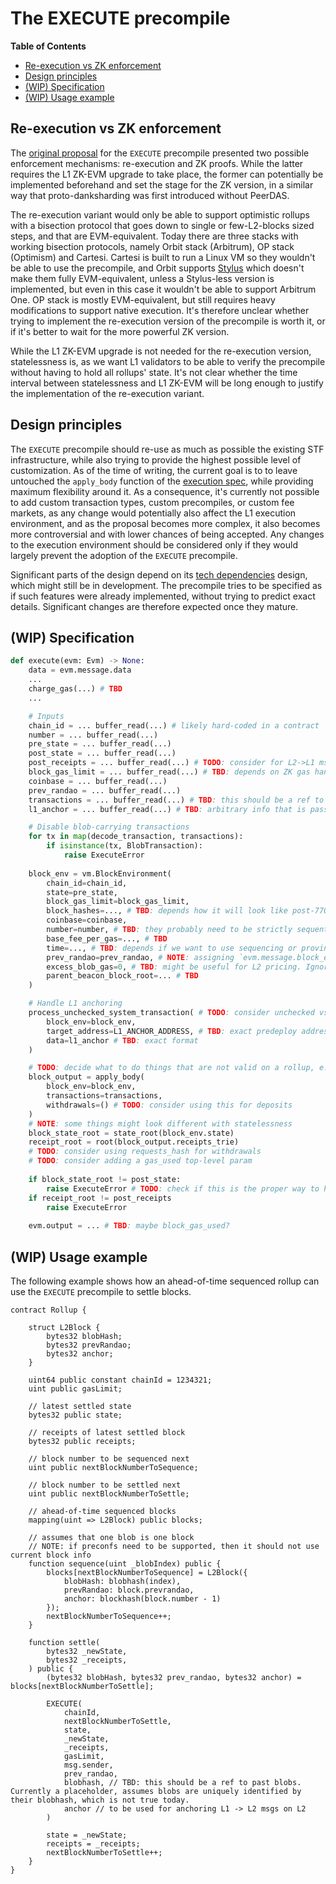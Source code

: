 # The EXECUTE precompile

<!-- START doctoc generated TOC please keep comment here to allow auto update -->
<!-- DON'T EDIT THIS SECTION, INSTEAD RE-RUN doctoc TO UPDATE -->
**Table of Contents**

- [Re-execution vs ZK enforcement](#re-execution-vs-zk-enforcement)
- [Design principles](#design-principles)
- [(WIP) Specification](#wip-specification)
- [(WIP) Usage example](#wip-usage-example)

<!-- END doctoc generated TOC please keep comment here to allow auto update -->
## Re-execution vs ZK enforcement

The [original proposal](https://ethresear.ch/t/native-rollups-superpowers-from-l1-execution/21517) for the `EXECUTE` precompile presented two possible enforcement mechanisms: re-execution and ZK proofs. While the latter requires the L1 ZK-EVM upgrade to take place, the former can potentially be implemented beforehand and set the stage for the ZK version, in a similar way that proto-danksharding was first introduced without PeerDAS.

The re-execution variant would only be able to support optimistic rollups with a bisection protocol that goes down to single or few-L2-blocks sized steps, and that are EVM-equivalent. Today there are three stacks with working bisection protocols, namely Orbit stack (Arbitrum), OP stack (Optimism) and Cartesi. Cartesi is built to run a Linux VM so they wouldn't be able to use the precompile, and Orbit supports [Stylus](https://arbitrum.io/stylus) which doesn't make them fully EVM-equivalent, unless a Stylus-less version is implemented, but even in this case it wouldn't be able to support Arbitrum One. OP stack is mostly EVM-equivalent, but still requires heavy modifications to support native execution. It's therefore unclear whether trying to implement the re-execution version of the precompile is worth it, or if it's better to wait for the more powerful ZK version.

While the L1 ZK-EVM upgrade is not needed for the re-execution version, statelessness is, as we want L1 validators to be able to verify the precompile without having to hold all rollups' state. It's not clear whether the time interval between statelessness and L1 ZK-EVM will be long enough to justify the implementation of the re-execution variant.

## Design principles

The `EXECUTE` precompile should re-use as much as possible the existing STF infrastructure, while also trying to provide the highest possible level of customization. As of the time of writing, the current goal is to to leave untouched the `apply_body` function of the [execution spec](https://ethereum.github.io/execution-specs/src/ethereum/osaka/fork.py.html#ethereum.osaka.fork.apply_body:0), while providing maximum flexibility around it. As a consequence, it's currently not possible to add custom transaction types, custom precompiles, or custom fee markets, as any change would potentially also affect the L1 execution environment, and as the proposal becomes more complex, it also becomes more controversial and with lower chances of being accepted. Any changes to the execution environment should be considered only if they would largely prevent the adoption of the `EXECUTE` precompile.

Significant parts of the design depend on its [tech dependencies](tech_dependencies.md) design, which might still be in development. The precompile tries to be specified as if such features were already implemented, without trying to predict exact details. Significant changes are therefore expected once they mature.

## (WIP) Specification

```python
def execute(evm: Evm) -> None:
	data = evm.message.data
	...
	charge_gas(...) # TBD
	...

    # Inputs
	chain_id = ... buffer_read(...) # likely hard-coded in a contract
	number = ... buffer_read(...)
	pre_state = ... buffer_read(...)
	post_state = ... buffer_read(...)
	post_receipts = ... buffer_read(...) # TODO: consider for L2->L1 msgs
	block_gas_limit = ... buffer_read(...) # TBD: depends on ZK gas handling
	coinbase = ... buffer_read(...)
    prev_randao = ... buffer_read(...)
	transactions = ... buffer_read(...) # TBD: this should be a ref to blobs
    l1_anchor = ... buffer_read(...) # TBD: arbitrary info that is passed from L1 to L2 storage

    # Disable blob-carrying transactions
    for tx in map(decode_transaction, transactions):
        if isinstance(tx, BlobTransaction):
            raise ExecuteError
	
	block_env = vm.BlockEnvironment(
		chain_id=chain_id,
		state=pre_state,
		block_gas_limit=block_gas_limit,
		block_hashes=..., # TBD: depends how it will look like post-7709
		coinbase=coinbase,
		number=number, # TBD: they probably need to be strictly sequential
		base_fee_per_gas=..., # TBD
		time=..., # TBD: depends if we want to use sequencing or proving time 
		prev_randao=prev_randao, # NOTE: assigning `evm.message.block_env.prev_randao` prevents ahead-of-time sequencing
		excess_blob_gas=0, # TBD: might be useful for L2 pricing. Ignored for now
		parent_beacon_block_root=... # TBD
    )

    # Handle L1 anchoring
    process_unchecked_system_transaction( # TODO: consider unchecked vs checked and gas accounting if the predeploy is custom
        block_env=block_env,
        target_address=L1_ANCHOR_ADDRESS, # TBD: exact predeploy address + implementation. Also: does it even need to be a fixed address?
        data=l1_anchor # TBD: exact format
    )

	# TODO: decide what to do things that are not valid on a rollup, e.g. blobs
	block_output = apply_body(
		block_env=block_env,
		transactions=transactions,
		withdrawals=() # TODO: consider using this for deposits
	)
	# NOTE: some things might look different with statelessness
	block_state_root = state_root(block_env.state)
	receipt_root = root(block_output.receipts_trie)
	# TODO: consider using requests_hash for withdrawals
	# TODO: consider adding a gas_used top-level param
	
	if block_state_root != post_state:
		raise ExecuteError # TODO: check if this is the proper way to handle errs
	if receipt_root != post_receipts
		raise ExecuteError
	
	evm.output = ... # TBD: maybe block_gas_used?

```

## (WIP) Usage example

The following example shows how an ahead-of-time sequenced rollup can use the `EXECUTE` precompile to settle blocks.

```solidity
contract Rollup {

    struct L2Block {
        bytes32 blobHash;
        bytes32 prevRandao;
        bytes32 anchor;
    }

	uint64 public constant chainId = 1234321;
	uint public gasLimit;
	
	// latest settled state
	bytes32 public state;
	
	// receipts of latest settled block
	bytes32 public receipts;
	
	// block number to be sequenced next
	uint public nextBlockNumberToSequence;

    // block number to be settled next
    uint public nextBlockNumberToSettle;
	
	// ahead-of-time sequenced blocks
	mapping(uint => L2Block) public blocks;
	
    // assumes that one blob is one block
    // NOTE: if preconfs need to be supported, then it should not use current block info
	function sequence(uint _blobIndex) public {
		blocks[nextBlockNumberToSequence] = L2Block({
            blobHash: blobhash(index),
            prevRandao: block.prevrandao,
            anchor: blockhash(block.number - 1)
        });
        nextBlockNumberToSequence++;
	}
	
	function settle(
		bytes32 _newState,
		bytes32 _receipts,
	) public {
        (bytes32 blobHash, bytes32 prev_randao, bytes32 anchor) = blocks[nextBlockNumberToSettle];

		EXECUTE(
			chainId,
			nextBlockNumberToSettle,
			state,
			_newState,
			_receipts,
			gasLimit,
			msg.sender,
            prev_randao, 
			blobhash, // TBD: this should be a ref to past blobs. Currently a placeholder, assumes blobs are uniquely identified by their blobhash, which is not true today.
            anchor // to be used for anchoring L1 -> L2 msgs on L2
		)

		state = _newState;
		receipts = _receipts;
        nextBlockNumberToSettle++;
	}
}

```
